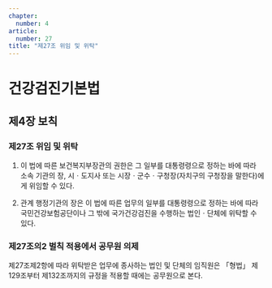 ```yaml
---
chapter:
  number: 4
article:
  number: 27
title: "제27조 위임 및 위탁"
---
```

# 건강검진기본법

## 제4장 보칙

### 제27조 위임 및 위탁

1. 이 법에 따른 보건복지부장관의 권한은 그 일부를 대통령령으로 정하는 바에 따라 소속 기관의 장, 시ㆍ도지사 또는 시장ㆍ군수ㆍ구청장(자치구의 구청장을 말한다)에게 위임할 수 있다.

2. 관계 행정기관의 장은 이 법에 따른 업무의 일부를 대통령령으로 정하는 바에 따라 국민건강보험공단이나 그 밖에 국가건강검진을 수행하는 법인ㆍ단체에 위탁할 수 있다.

### 제27조의2 벌칙 적용에서 공무원 의제

제27조제2항에 따라 위탁받은 업무에 종사하는 법인 및 단체의 임직원은 「형법」 제129조부터 제132조까지의 규정을 적용할 때에는 공무원으로 본다.

